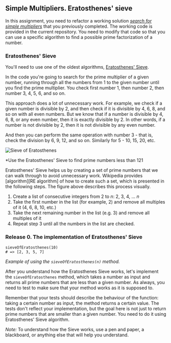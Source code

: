 ## Simple Multipliers. Eratosthenes' sieve

In this assignment, you need to refactor a working solution *[search for simple multipliers][]* that you previously completed. The working code is provided in the current repository. You need to modify that code so that you can use a specific algorithm to find a possible prime factorization of a number.

### Eratosthenes' Sieve

You'll need to use one of the oldest algorithms, [Eratosthenes' Sieve](https://en.wikipedia.org/wiki/Sieve_of_Eratosthenes).

In the code you're going to search for the prime multiplier of a given number, running through all the numbers from 1 to the given number until you find the prime multiplier. You check first number 1, then number 2, then number 3, 4, 5, 6, and so on.

This approach does a lot of unnecessary work. For example, we check if a given number is divisible by 2, and then check if it is divisible by 4, 6, 8, and so on with all even numbers. But we know that if a number is divisible by 4, 6, 8, or any even number, then it is exactly divisible by 2. In other words, if a number is not divisible by 2, then it is not divisible by any even number.

And then you can perform the same operation with number 3 - that is, check the division by 6, 9, 12, and so on. Similarly for 5 - 10, 15, 20, etc.

![Sieve of Eratosthenes](http://upload.wikimedia.org/wikipedia/commons/b/b9/Sieve_of_Eratosthenes_animation.gif)

*Use the Eratosthenes' Sieve to find prime numbers less than 121

Eratosthenes' Sieve helps us by creating a set of prime numbers that we can walk through to avoid unnecessary work. Wikipedia provides [algorithm][RE algorithm] of how to create such a set, which is presented in the following steps. The figure above describes this process visually.

1. Create a list of consecutive integers from 2 to *n*:  2, 3, 4, ... *n*
2. Take the first number in the list (for example, 2) and remove all multiples of it (4, 6, 8, 10, etc.)
3. Take the next remaining number in the list (e.g. 3) and remove all multiples of it
4. Repeat step 3 until all the numbers in the list are checked.


### Release 0. The implementation of Eratosthenes' Sieve

```javascript.
sieveOfEratosthenes(10)
# => [2, 3, 5, 7]
```
*Example of using the `sieveOfEratosthenes(n)` method.*

After you understand how the Eratosthenes Sieve works, let's implement the `sieveOfEratosthenes` method, which takes a number as input and returns all prime numbers that are less than a given number. As always, you need to test to make sure that your method works as it is supposed to.

Remember that your tests should describe the behaviour of the function: taking a certain number as input, the method returns a certain value. The tests don't reflect your implementation, but the goal here is not just to return prime numbers that are smaller than a given number. You need to do it using Eratosthenes' Sieve algorithm.

*Note:* To understand how the Sieve works, use a pen and paper, a blackboard, or anything else that will help you understand.

[search for simple multipliers]: .../.../algorithm-drill-prime-factors-challenge
[Решето Эратосфена]: https://ru.wikipedia.org/wiki/%D0%A0%D0%B5%D1%88%D0%B5%D1%82%D0%BE_%D0%AD%D1%80%D0%B0%D1%82%D0%BE%D1%81%D1%84%D0%B5%D0%BD%D0%B0
[РЭ алгоритм]: https://ru.wikipedia.org/wiki/%D0%A0%D0%B5%D1%88%D0%B5%D1%82%D0%BE_%D0%AD%D1%80%D0%B0%D1%82%D0%BE%D1%81%D1%84%D0%B5%D0%BD%D0%B0#%D0%90%D0%BB%D0%B3%D0%BE%D1%80%D0%B8%D1%82%D0%BC
